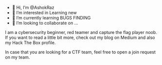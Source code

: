 - 👋 Hi, I’m @AshokRaz
- 👀 I’m interested in Learning new
- 🌱 I’m currently learning BUGS FINDING 
- 💞️ I’m looking to collaborate on ...

I am a cybersecurity beginner, red teamer and capture the flag player noob. If you want to read a little bit more, check out my blog on Medium and also my Hack The Box profile.

In case that you are looking for a CTF team, feel free to open a join request on my team.

<!---
AshokRaz02/AshokRaz02 is a ✨ special ✨ repository because its `README.md` (this file) appears on your GitHub profile.
You can click the Preview link to take a look at your changes.
--->
